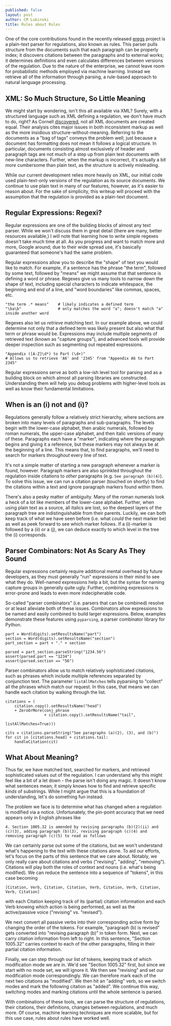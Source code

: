 ```yaml
---
published: false
layout: post
author: CM Lubinski
title: Rules about Rules
---
```


One of the core contributions found in the recently released [eregs](http://eregs.github.io/eregulations) project is a plain-text parser for regulations, also known as rules. This parser pulls structure from the documents such that each paragraph can be properly index; it discovers citations between the paragraphs and to external works; it determines definitions and even calculates differences between versions of the regulation. Due to the nature of the enterprise, we cannot leave room for probabilistic methods employed via machine learning. Instead we retrieve all of the information through parsing, a rule-based approach to natural language processing.

## XML: So Much Structure, So Little Meaning

We might start by wondering, isn't this all available via XML? Surely, with a structured language such as XML defining a regulation, we don't have much to do, right? As Cornell [discovered](http://www.hklii.hk/conference/paper/2B3.pdf), not all XML documents are created equal. Their analysis cites major issues in both inconsistent markup as well as the more insidious structure-without-meaning. Referring to the documents as a "bag of tags" conveys the problem well; just because a document has formatting does not mean it follows a logical structure. In particular, documents consisting almost exclusively of header and paragraph tags are not much of a step up from plain text documents with new-line characters. Further, when the markup is incorrect, it's actually a bit *more* cumbersome than plain text, as the structure is actively misleading.

While our current development relies more heavily on XML, our initial code used plain-text-only versions of the regulation as its source documents. We continue to use plain text in many of our features, however, as it's easier to reason about. For the sake of simplicity, this writeup will proceed with the assumption that the regulation is provided as a plain-text document.

## Regular Expressions: Regexi?

Regular expressions are one of the building blocks of almost any text parser. While we won't discuss them in great detail (there are many, better resources available,) I will note that learning how to write simple regexes doesn't take much time at all. As you progress and want to match more and more, Google around; due to their wide spread use, it's basically guaranteed that someone's had the same problem.

Regular expressions allow you to describe the "shape" of text you would like to match. For example, if a sentence has the phrase "the term", followed by some text, followed by "means" we might assume that that sentence is defining a word or phrase. Regexes give us many tools to narrow down the shape of text, including special characters to indicate whitespace, the beginning and end of a line, and "word boundaries" like commas, spaces, etc.

```
"the term .* means"    # likely indicates a defined term
"\ba\b"                # only matches the word "a"; doesn't match "a" inside another word
```

Regexes also let us *retrieve* matching text. In our example above, we could determine not only that a defined term was likely present but also what that term or phrase would be. Expressions may include multiple segments of retrieved text (known as "capture groups"), and advanced tools will provide deeper inspection such as segmenting out repeated expressions.

```
"Appendix ([A-Z]\d*) to Part (\d+)"
# Allows us to retrieve 'A6' and '2345' from "Appendix A6 to Part 2345"
```

Regular expressions serve as both a low-ish level tool for parsing and as a building block on which almost all parsing libraries are constructed. Understanding them will help you debug problems with higher-level tools as well as know their fundamental limitations.

## When is an (i) not and (i)?

Regulations generally follow a relatively strict hierarchy, where sections are broken into many levels of paragraphs and sub-paragraphs. The levels begin with the lower-case alphabet, then arabic numerals, followed by roman numerals, the upper-case alphabet, and then italic versions of many of these. Paragraphs each have a "marker", indicating where the paragraph begins and giving it a reference, but these markers may not always be at the beginning of a line. This means that, to find paragraphs, we'll need to search for markers *throughout* every line of text.

It's not a simple matter of starting a new paragraph whenever a marker is found, however. Paragraph markers are also sprinkled throughout the regulation inside citations to *other* paragraphs (e.g. `See paragraph (b)(4)`). To solve this issue, we can run a citation parser (touched on shortly) to find the citations within a text and ignore paragraph markers found within them.

There's also a pesky matter of ambiguity. Many of the roman numerals look a heck of a lot like members of the lower-case alphabet. Further, when using plain text as a source, all italics are lost, so the deepest layers of the paragraph tree are indistinguishable from their parents. Luckily, we can both keep track of what we have seen before (i.e. what *could* the next marker be) as well as peek forward to see which marker follows. If a (i)-marker is followed by a (ii) or a (j), we can deduce exactly to which level in the tree the (i) corresponds.

## Parser Combinators: Not As Scary As They Sound

Regular expressions certainly require additional mental overhead by future developers, as they must generally "run" expressions in their mind to see what they do. Well-named expressions help a bit, but the syntax for naming capture groups in generally quite ugly. Further, combining expressions is error-prone and leads to even more indecipherable code.

So-called "parser combinators" (i.e. parsers that can be combined) resolve or at least alleviate both of these issues. Combinators allow expressions to be named and easily combined to build larger expressions. Below, examples demonstrate these features using `pyparsing`, a parser combinator library for Python.

```
part = Word(digits).setResultsName("part")
section = Word(digits).setResultsName("section")
part_section = part + "." + section

parsed = part_section.parseString("1234.56")
assert(parsed.part == "1234")
assert(parsed.section == "56")
```

Parser combinators allow us to match relatively sophisticated citations, such as phrases which include multiple references separated by conjunction text. The parameter `listAllMatches` tells pyparsing to "collect" all the phrases which match our request. In this case, that means we can handle each citation by walking through the list.

```
citations = (
    citation.copy().setResultsName("head")
    + ZeroOrMore(conj_phrase 
                 + citation.copy().setResultsName("tail",
                                                  listAllMatches=True)))

cits = citations.parseString("See paragraphs (a)(2), (3), and (b)")
for cit in [citations.head] + citations.tail:
    handleCitation(cit)
```

## What About Meaning?

Thus far, we have matched text, searched for markers, and retrieved sophisticated values out of the regulation. I can understand why this might feel like a bit of a let down - the parse isn't doing any magic. It doesn't know what sentences mean; it simply knows how to find and retrieve specific *kinds* of substrings. While I might argue that this is a foundation of understanding, let's do something fun instead.

The problem we face is to determine what has changed when a regulation is modified via a notice. Unfortunately, the pin-point accuracy that we need appears only in English phrases like 
```
4. Section 1005.32 is amended by revising paragraphs (b)(2)(ii) and (c)(3), adding paragraph (b)(3), revising paragraph (c)(4) and removing paragraph (c)(5) to read as follows
```
We can certainly parse out some of the citations, but we won't understand what's happening to the text with these citations alone. To aid our efforts, let's focus on the parts of this sentence that we care about. Notably, we only really care about citations and verbs ("revising", "adding", "removing"). Citations will play both the roles of context and nouns (i.e. what's being modified). We can reduce the sentence into a sequence of "tokens", in this case becoming
```
[Citation, Verb, Citation, Citation, Verb, Citation, Verb, Citation, Verb, Citation]
```
with each Citation keeping track of its (partial) citation information and each Verb knowing which action is being performed, as well as the active/passive voice ("revising" vs. "revised").

We next convert all passive verbs into their corresponding active form by changing the order of the tokens. For example, "paragraph (b) is revised" gets converted into "revising paragraph (b)" in token form. Next, we can carry citation information from left to right. In this sentence, "Section 1005.32" carries context to each of the other paragraphs, filling in their partial citation information. 

Finally, we can step through our list of tokens, keeping track of which modification mode we are in. We'd see "Section 1005.32" first, but since we start with no mode set, we will ignore it. We then see "revising" and set our modification mode correspondingly. We can therefore mark each of the next two citations as "modified". We then hit an "adding" verb, so we switch modes and mark the following citation as "added". We continue this way, switching modes and marking citations until the whole sentence is parsed.

With combinations of these tools, we can parse the structure of regulations, their citations, their definitions, changes between regulations, and much more. Of course, machine learning techniques are more scalable, but for this use case, rules about rules have worked well.
